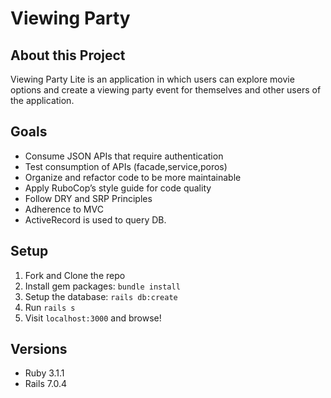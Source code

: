 # Viewing Party

## About this Project

Viewing Party Lite is an application in which users can explore movie options and create a viewing party event for themselves and other users of the application.

## Goals

* Consume JSON APIs that require authentication 
* Test consumption of APIs (facade,service,poros) 
* Organize and refactor code to be more maintainable
* Apply RuboCop’s style guide for code quality
* Follow DRY and SRP Principles
* Adherence to MVC
* ActiveRecord is used to query DB.


## Setup

1. Fork and Clone the repo
2. Install gem packages: `bundle install`
3. Setup the database: `rails db:create`
4. Run `rails s`
5. Visit `localhost:3000` and browse!


## Versions

- Ruby 3.1.1
- Rails 7.0.4

